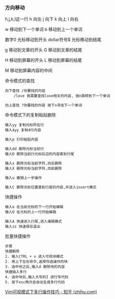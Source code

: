 ### 方向移动

h,j,k,l这一行
h 向左
j 向下
k 向上
l 向右

w 移动到下一个单词
b 移动到上一个单词

数字0 光标移动到开头
dollar符号$ 光标移动到结尾

g 移动到文章的开头
G 移动到文章的结尾

H 移动到屏幕的开头
L 移动到屏幕的结尾

M 移动到屏幕内容的中间

命令模式的查找
```
向下查找 /你要找的内容
	/love 我需要查找love相关的内容, 按n跳转到下一个单词

向上查找 ?你要找的内容 按下n寻找下一个单词
```

命令模式下的复制粘贴删除
```
输入yy 复制光标所在行
输入4yy 复制4行内容

输入p 打印粘贴内容

输入dd 删除光标当前行
输入D 删除当前行光标后边的内容直到行尾

输入x 删除光标当前字符,向后删除
输入X 删除光标当前字符,向前删除

输入u 撤销上一步操作

输入C 删除光标位置直到行尾的内容,并进入insert模式
```

快捷操作
```
输入o 在当前光标的下一行开始编辑
输入O 在光标的上一行开始编辑

输入A 快速进入行尾,进入编辑模式
输入zz 快速保存退出
```

批量快捷操作
```
步骤
快捷删除
1. 输入CTRL + v 进入可视块模式
2. 用上下左右命令,选择你选操作的块
3. 选中块之后,输入d 删除块的内容
快捷插入多行
4. 选中块后,输入大写的I 进行写代码
5. 按下esc两次会自动生成多行代码
```
[Vim可视模式下多行操作技巧 - 知乎 (zhihu.com)](https://zhuanlan.zhihu.com/p/661470160#:~:text=%E6%B7%BB%E5%8A%A0%E5%A4%9A%E8%A1%8C%E6%B3%A8%E9%87%8A%201%20%E6%8C%89%20Ctrl%2Bv%20%E8%BF%9B%E5%85%A5%E5%8F%AF%E8%A7%86%E5%9D%97%E6%A8%A1%E5%BC%8F%202%20%E9%80%9A%E8%BF%87%E4%B8%8A%E4%B8%8B%E6%8C%89%E9%94%AE%E9%80%89%E4%B8%AD%E5%A4%9A%E8%A1%8C%203,Shift%2Bi%20%E8%BF%9B%E8%A1%8C%E8%A1%8C%E9%A6%96%E6%8F%92%E5%85%A5%204%20%E6%B7%BB%E5%8A%A0%E6%B3%A8%E9%87%8A%E5%AD%97%E7%AC%A6%205%20%E6%8C%89%20Esc%20%E9%80%80%E5%87%BA%E6%8F%92%E5%85%A5%E6%A8%A1%E5%BC%8F)
